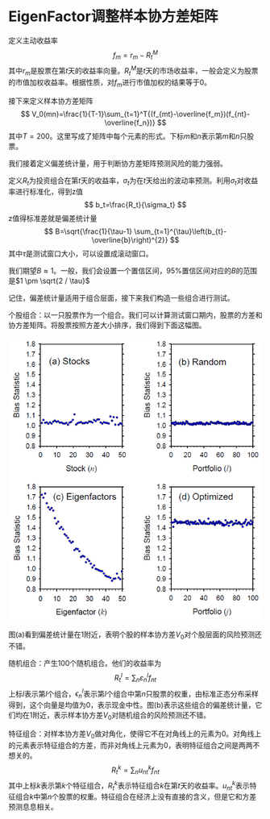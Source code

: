 # EigenFactor调整样本协方差矩阵

定义主动收益率
$$
f_m=r_m-R_t^M
$$
其中$r_m$是股票在第$t$天的收益率向量。$R_t^M$是$t$天的市场收益率，一般会定义为股票的市值加权收益率。根据性质，对$f_m$进行市值加权的结果等于0。

接下来定义样本协方差矩阵
$$
V_0(mn)=\frac{1}{T-1}\sum_{t=1}^T{(f_{mt}-\overline{f_m})(f_{nt}-\overline{f_n})}
$$
其中$T=200$。这里写成了矩阵中每个元素的形式。下标$m$和$n$表示第$m$和$n$只股票。

我们接着定义偏差统计量，用于判断协方差矩阵预测风险的能力强弱。

定义$R_t$为投资组合在第$t$天的收益率，$\sigma_t$为在$t$天给出的波动率预测。利用$\sigma_t$对收益率进行标准化，得到z值
$$
b_t=\frac{R_t}{\sigma_t}
$$
z值得标准差就是偏差统计量
$$
B=\sqrt{\frac{1}{\tau-1} \sum_{t=1}^{\tau}\left(b_{t}-\overline{b}\right)^{2}}
$$
其中$\tau$是测试窗口大小，可以设置成滚动窗口。

我们期望$B\approx 1$。一般，我们会设置一个置信区间，95%置信区间对应的$B$的范围是$1 \pm \sqrt{2 / \tau}$



记住，偏差统计量适用于组合层面，接下来我们构造一些组合进行测试。

个股组合：以一只股票作为一个组合。我们可以计算测试窗口期内，股票的方差和协方差矩阵。将股票按照方差大小排序，我们得到下面这幅图。

![ori bias test](https://raw.githubusercontent.com/Casey1203/axioma-paper/master/note/img/ori_bias_test.png)

图(a)看到偏差统计量在1附近，表明个股的样本协方差$V_0$对个股层面的风险预测还不错。

随机组合：产生100个随机组合。他们的收益率为
$$
R_{t}^{l}=\sum_{n} \varepsilon_{n}^{l} f_{n t}
$$
上标$l$表示第$l$个组合，$\epsilon_n^l$表示第$l$个组合中第$n$只股票的权重，由标准正态分布采样得到，这个向量是均值为0，表示现金中性。图(b)表示这些组合的偏差统计量，它们均在1附近，表示样本协方差$V_0$对随机组合的风险预测还不错。

特征组合：对样本协方差$V_0$做对角化，使得它不在对角线上的元素为0。对角线上的元素表示特征组合的方差，而非对角线上元素为0，表明特征组合之间是两两不想关的。
$$
R_{t}^{k}=\sum_{n} u_{n t}^{k} f_{n t}
$$
其中上标$k$表示第$k$个特征组合，$R_t^k$表示特征组合$k$在第$t$天的收益率。$u_{nt}^k$表示特征组合$k$中第$n$个股票的权重。特征组合在经济上没有直接的含义，但是它和方差预测息息相关。


